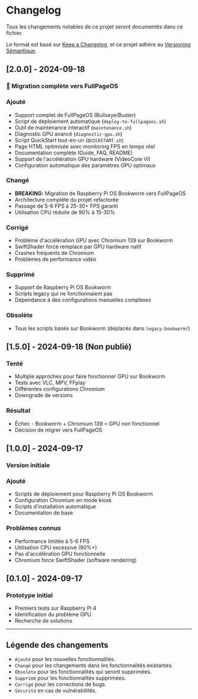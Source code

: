 # Changelog

Tous les changements notables de ce projet seront documentés dans ce fichier.

Le format est basé sur [Keep a Changelog](https://keepachangelog.com/fr/1.0.0/),
et ce projet adhère au [Versioning Sémantique](https://semver.org/lang/fr/).

## [2.0.0] - 2024-09-18

### 🎉 Migration complète vers FullPageOS

### Ajouté
- Support complet de FullPageOS (Bullseye/Buster)
- Script de déploiement automatique (`deploy-to-fullpageos.sh`)
- Outil de maintenance interactif (`maintenance.sh`)
- Diagnostic GPU avancé (`diagnostic-gpu.sh`)
- Script QuickStart tout-en-un (`QUICKSTART.sh`)
- Page HTML optimisée avec monitoring FPS en temps réel
- Documentation complète (Guide, FAQ, README)
- Support de l'accélération GPU hardware (VideoCore VI)
- Configuration automatique des paramètres GPU optimaux

### Changé
- **BREAKING:** Migration de Raspberry Pi OS Bookworm vers FullPageOS
- Architecture complète du projet refactorée
- Passage de 5-6 FPS à 25-30+ FPS garanti
- Utilisation CPU réduite de 90% à 15-30%

### Corrigé
- Problème d'accélération GPU avec Chromium 139 sur Bookworm
- SwiftShader forcé remplacé par GPU hardware natif
- Crashes fréquents de Chromium
- Problèmes de performance vidéo

### Supprimé
- Support de Raspberry Pi OS Bookworm
- Scripts legacy qui ne fonctionnaient pas
- Dépendance à des configurations manuelles complexes

### Obsolète
- Tous les scripts basés sur Bookworm (déplacés dans `legacy-bookworm/`)

## [1.5.0] - 2024-09-18 (Non publié)

### Tenté
- Multiple approches pour faire fonctionner GPU sur Bookworm
- Tests avec VLC, MPV, FFplay
- Différentes configurations Chromium
- Downgrade de versions

### Résultat
- Échec - Bookworm + Chromium 139 = GPU non fonctionnel
- Décision de migrer vers FullPageOS

## [1.0.0] - 2024-09-17

### Version initiale

### Ajouté
- Scripts de déploiement pour Raspberry Pi OS Bookworm
- Configuration Chromium en mode kiosk
- Scripts d'installation automatique
- Documentation de base

### Problèmes connus
- Performance limitée à 5-6 FPS
- Utilisation CPU excessive (90%+)
- Pas d'accélération GPU fonctionnelle
- Chromium force SwiftShader (software rendering)

## [0.1.0] - 2024-09-17

### Prototype initial
- Premiers tests sur Raspberry Pi 4
- Identification du problème GPU
- Recherche de solutions

---

## Légende des changements

- `Ajouté` pour les nouvelles fonctionnalités.
- `Changé` pour les changements dans les fonctionnalités existantes.
- `Obsolète` pour les fonctionnalités qui seront supprimées.
- `Supprimé` pour les fonctionnalités supprimées.
- `Corrigé` pour les corrections de bugs.
- `Sécurité` en cas de vulnérabilités.